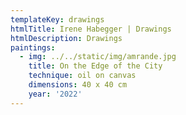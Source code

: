 ```yaml
---
templateKey: drawings
htmlTitle: Irene Habegger | Drawings
htmlDescription: Drawings
paintings:
  - img: ../../static/img/amrande.jpg
    title: On the Edge of the City
    technique: oil on canvas
    dimensions: 40 x 40 cm
    year: '2022'
---
```

